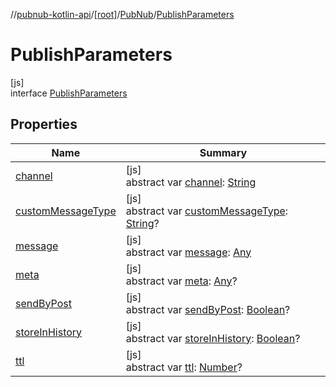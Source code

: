 //[pubnub-kotlin-api](../../../../index.md)/[[root]](../../index.md)/[PubNub](../index.md)/[PublishParameters](index.md)

# PublishParameters

[js]\
interface [PublishParameters](index.md)

## Properties

| Name | Summary |
|---|---|
| [channel](channel.md) | [js]<br>abstract var [channel](channel.md): [String](https://kotlinlang.org/api/latest/jvm/stdlib/kotlin-stdlib/kotlin/-string/index.html) |
| [customMessageType](custom-message-type.md) | [js]<br>abstract var [customMessageType](custom-message-type.md): [String](https://kotlinlang.org/api/latest/jvm/stdlib/kotlin-stdlib/kotlin/-string/index.html)? |
| [message](message.md) | [js]<br>abstract var [message](message.md): [Any](https://kotlinlang.org/api/latest/jvm/stdlib/kotlin-stdlib/kotlin/-any/index.html) |
| [meta](meta.md) | [js]<br>abstract var [meta](meta.md): [Any](https://kotlinlang.org/api/latest/jvm/stdlib/kotlin-stdlib/kotlin/-any/index.html)? |
| [sendByPost](send-by-post.md) | [js]<br>abstract var [sendByPost](send-by-post.md): [Boolean](https://kotlinlang.org/api/latest/jvm/stdlib/kotlin-stdlib/kotlin/-boolean/index.html)? |
| [storeInHistory](store-in-history.md) | [js]<br>abstract var [storeInHistory](store-in-history.md): [Boolean](https://kotlinlang.org/api/latest/jvm/stdlib/kotlin-stdlib/kotlin/-boolean/index.html)? |
| [ttl](ttl.md) | [js]<br>abstract var [ttl](ttl.md): [Number](https://kotlinlang.org/api/latest/jvm/stdlib/kotlin-stdlib/kotlin/-number/index.html)? |
